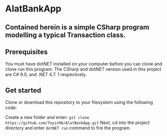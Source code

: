 # AlatBankApp

## Contained herein is a simple CSharp program modelling a typical Transaction class.

## Prerequisites
You must have dotNET installed on your computer before you can clone and clone run this program. The CSharp and dotNET version used in this project are C# 9.0, and .NET 4.7. 1 respectively.

## Get started
Clone or download this repository to your filesystem using the following code:

Create a new folder and enter: `git clone https://github.com/Toyin96/AlatBankApp.git`
Next, cd into the project directory and enter `dotNET run` command to fire the program.